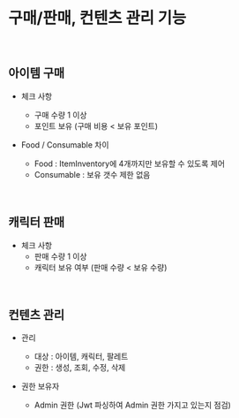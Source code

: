 # 구매/판매, 컨텐츠 관리 기능

<br>

## 아이템 구매

- 체크 사항
  - 구매 수량 1 이상
  - 포인트 보유 (구매 비용 < 보유 포인트)


- Food / Consumable 차이
    - Food : ItemInventory에 4개까지만 보유할 수 있도록 제어
    - Consumable : 보유 갯수 제한 없음

<br>

## 캐릭터 판매

- 체크 사항
  - 판매 수량 1 이상
  - 캐릭터 보유 여부 (판매 수량 < 보유 수량)

<br>

## 컨텐츠 관리

- 관리
  - 대상 : 아이템, 캐릭터, 팔레트
  - 권한 : 생성, 조회, 수정, 삭제


- 권한 보유자
  - Admin 권한 (Jwt 파싱하여 Admin 권한 가지고 있는지 점검)
